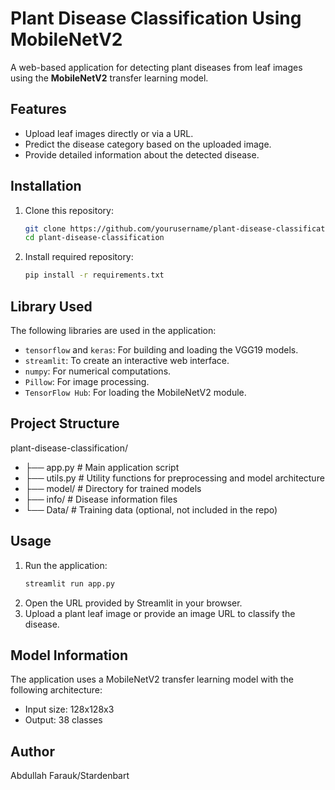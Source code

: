 # Plant Disease Classification Using MobileNetV2

A web-based application for detecting plant diseases from leaf images using the **MobileNetV2** transfer learning model.

## Features
- Upload leaf images directly or via a URL.
- Predict the disease category based on the uploaded image.
- Provide detailed information about the detected disease.

## Installation
1. Clone this repository:
   ```bash
   git clone https://github.com/yourusername/plant-disease-classification.git
   cd plant-disease-classification
2. Install required repository:
   ```bash
   pip install -r requirements.txt

## Library Used
The following libraries are used in the application:
- `tensorflow` and `keras`: For building and loading the VGG19 models.
- `streamlit`: To create an interactive web interface.
- `numpy`: For numerical computations.
- `Pillow`: For image processing.
- `TensorFlow Hub`: For loading the MobileNetV2 module.

## Project Structure
plant-disease-classification/
- ├── app.py            # Main application script
- ├── utils.py          # Utility functions for preprocessing and model architecture
- ├── model/            # Directory for trained models
- ├── info/             # Disease information files
- └── Data/             # Training data (optional, not included in the repo)

## Usage
1. Run the application:
   ```bash
   streamlit run app.py
2. Open the URL provided by Streamlit in your browser.
3. Upload a plant leaf image or provide an image URL to classify the disease.

## Model Information
The application uses a MobileNetV2 transfer learning model with the following architecture:
- Input size: 128x128x3
- Output: 38 classes

## Author
Abdullah Farauk/Stardenbart
